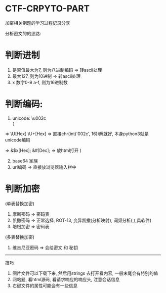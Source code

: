 # CTF-CRPYTO-PART
加密相关例题的学习过程记录分享

分析密文的的思路:

# 判断进制
1. 是否值最大为7, 则为八进制编码 => 转ascii处理
2. 最大127, 则为10进制 => 转ascii处理
3. x  数字0-9 a-f,  则为16进制数

# 判断编码:
1. unicode: \u002c    
(

=> \U[Hex]  \U+[Hex]   => 直接chr(int('002c', 16))解就好, 本身python3就是unicode编码

=> &$x[Hex]; &#[Dec];  => 放html打开
)

2. base64 家族
3. url编码              => 直接放浏览器输入栏中

# 判断加密
 
(单表替换加密)

1. 摩斯密码 => 密码表
2. 凯撒密码 => 正常选择, ROT-13, 变异凯撒(分析映射), 词频分析(工具软件)
3. 培根加密 => 密码表

(多表替换加密)
1. 维吉尼亚密码 => 会给密文 和 秘钥

----

技巧

1. 图片文件可以下载下来, 然后用strings 去打开看内容, 一般末尾会有特别的值
2. 网站题, 看html源码, 看请求响应的响应头, 注意会话信息
3. 右键文件的属性可能会有一些信息
